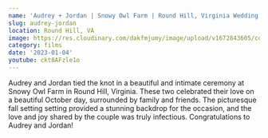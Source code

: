 ```yaml
---
name: 'Audrey + Jordan | Snowy Owl Farm | Round Hill, Virginia Wedding'
slug: audrey-jordan
location: Round Hill, VA
image: https://res.cloudinary.com/dakfmjumy/image/upload/v1672843605/content/portfolio/previewImage/audrey-jordan_tjzy6n.jpg
category: films
date: '2023-01-04'
youtube: ckt8AFzle1o
---
```


Audrey and Jordan tied the knot in a beautiful and intimate ceremony at Snowy Owl Farm in Round Hill, Virginia. These two celebrated their love on a beautiful October day, surrounded by family and friends. The picturesque fall setting setting provided a stunning backdrop for the occasion, and the love and joy shared by the couple was truly infectious. Congratulations to Audrey and Jordan!
